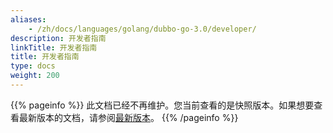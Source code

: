 ```yaml
---
aliases:
    - /zh/docs/languages/golang/dubbo-go-3.0/developer/
description: 开发者指南
linkTitle: 开发者指南
title: 开发者指南
type: docs
weight: 200
---
```




{{% pageinfo %}} 此文档已经不再维护。您当前查看的是快照版本。如果想要查看最新版本的文档，请参阅[最新版本](/zh-cn/docs3-v2/golang-sdk/sourcecode/)。
{{% /pageinfo %}}
